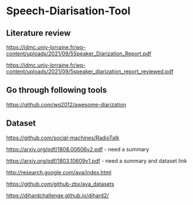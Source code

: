 # Speech-Diarisation-Tool

## Literature review 

https://idmc.univ-lorraine.fr/wp-content/uploads/2021/09/5Speaker_Diarization_Report.pdf

https://idmc.univ-lorraine.fr/wp-content/uploads/2021/09/5speaker_diarization_report_reviewed.pdf

## Go through following tools

https://github.com/wq2012/awesome-diarization

## Dataset

https://github.com/social-machines/RadioTalk

https://arxiv.org/pdf/1808.00606v2.pdf - need a summary

https://arxiv.org/pdf/1803.10609v1.pdf - need a summary and dataset link

http://research.google.com/ava/index.html

https://github.com/github-zbx/ava_datasets

https://dihardchallenge.github.io/dihard2/


